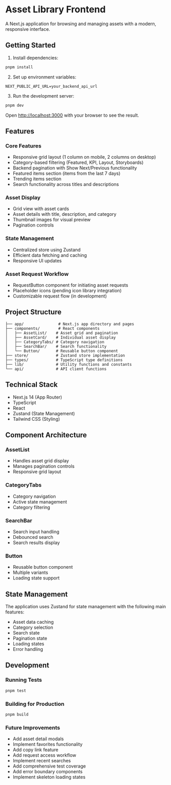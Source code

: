 # Asset Library Frontend

A Next.js application for browsing and managing assets with a modern, responsive interface.

## Getting Started

1. Install dependencies:

```bash
pnpm install
```

2. Set up environment variables:

```env
NEXT_PUBLIC_API_URL=your_backend_api_url
```

3. Run the development server:

```bash
pnpm dev
```

Open [http://localhost:3000](http://localhost:3000) with your browser to see the result.

## Features

### Core Features

-   Responsive grid layout (1 column on mobile, 2 columns on desktop)
-   Category-based filtering (Featured, KPI, Layout, Storyboards)
-   Backend pagination with Show Next/Previous functionality
-   Featured items section (items from the last 7 days)
-   Trending items section
-   Search functionality across titles and descriptions

### Asset Display

-   Grid view with asset cards
-   Asset details with title, description, and category
-   Thumbnail images for visual preview
-   Pagination controls

### State Management

-   Centralized store using Zustand
-   Efficient data fetching and caching
-   Responsive UI updates

### Asset Request Workflow

-   RequestButton component for initiating asset requests
-   Placeholder icons (pending icon library integration)
-   Customizable request flow (in development)

## Project Structure

```
├── app/               # Next.js app directory and pages
├── components/        # React components
│   ├── AssetList/    # Asset grid and pagination
│   ├── AssetCard/    # Individual asset display
│   ├── CategoryTabs/ # Category navigation
│   ├── SearchBar/    # Search functionality
│   └── Button/       # Reusable button component
├── store/            # Zustand store implementation
├── types/            # TypeScript type definitions
├── lib/              # Utility functions and constants
└── api/              # API client functions
```

## Technical Stack

-   Next.js 14 (App Router)
-   TypeScript
-   React
-   Zustand (State Management)
-   Tailwind CSS (Styling)

## Component Architecture

### AssetList

-   Handles asset grid display
-   Manages pagination controls
-   Responsive grid layout

### CategoryTabs

-   Category navigation
-   Active state management
-   Category filtering

### SearchBar

-   Search input handling
-   Debounced search
-   Search results display

### Button

-   Reusable button component
-   Multiple variants
-   Loading state support

## State Management

The application uses Zustand for state management with the following main features:

-   Asset data caching
-   Category selection
-   Search state
-   Pagination state
-   Loading states
-   Error handling

## Development

### Running Tests

```bash
pnpm test
```

### Building for Production

```bash
pnpm build
```

### Future Improvements

-   Add asset detail modals
-   Implement favorites functionality
-   Add copy link feature
-   Add request access workflow
-   Implement recent searches
-   Add comprehensive test coverage
-   Add error boundary components
-   Implement skeleton loading states
